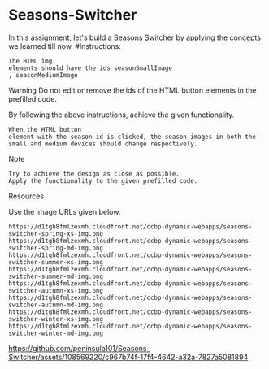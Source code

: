 # Seasons-Switcher
In this assignment, let's build a Seasons Switcher by applying the concepts we learned till now.
#Instructions:

    The HTML img
    elements should have the ids seasonSmallImage
    , seasonMediumImage

Warning
Do not edit or remove the ids of the HTML button
elements in the prefilled code.

By following the above instructions, achieve the given functionality.

    When the HTML button
    element with the season id is clicked, the season images in both the small and medium devices should change respectively.

Note

    Try to achieve the design as close as possible.
    Apply the functionality to the given prefilled code.

Resources

Use the image URLs given below.

    https://d1tgh8fmlzexmh.cloudfront.net/ccbp-dynamic-webapps/seasons-switcher-spring-xs-img.png
    https://d1tgh8fmlzexmh.cloudfront.net/ccbp-dynamic-webapps/seasons-switcher-spring-md-img.png
    https://d1tgh8fmlzexmh.cloudfront.net/ccbp-dynamic-webapps/seasons-switcher-summer-xs-img.png
    https://d1tgh8fmlzexmh.cloudfront.net/ccbp-dynamic-webapps/seasons-switcher-summer-md-img.png
    https://d1tgh8fmlzexmh.cloudfront.net/ccbp-dynamic-webapps/seasons-switcher-autumn-xs-img.png
    https://d1tgh8fmlzexmh.cloudfront.net/ccbp-dynamic-webapps/seasons-switcher-autumn-md-img.png
    https://d1tgh8fmlzexmh.cloudfront.net/ccbp-dynamic-webapps/seasons-switcher-winter-xs-img.png
    https://d1tgh8fmlzexmh.cloudfront.net/ccbp-dynamic-webapps/seasons-switcher-winter-md-img.png


https://github.com/peninsula101/Seasons-Switcher/assets/108569220/c967b74f-17f4-4642-a32a-7827a5081894

